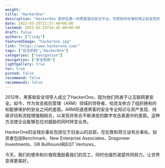 ```yaml
---
weight: 
title: "HackerOne"
description: "HackerOne 是排名第一的黑客驱动安全平台，可帮助你在被利用之前发现并修复关键漏洞"
date: 2022-03-25T21:57:40+08:00
lastmod: 2022-03-25T16:45:40+08:00
draft: false
authors: ["Cindy"]
featuredImage: "hackerone.jpg"
link: "https://www.hackerone.com/"
tags: ["安全机构","HackerOne"]
categories: ["navigation"]
navigation: ["安全机构"]
lightgallery: true
toc: true
pinned: false
recommend: false
recommend1: false
---
```


2012年，黑客和安全领导人成立了HackerOne，因为他们热衷于让互联网更安全。如今，作为攻击抵抗管理（ARM）领域的领导者，哈克龙弥合了组织拥有的和能够保护的安全之间的差距。ARM将道德黑客的安全专业知识与资产发现、持续评估和流程增强相结合，以发现并弥合不断演变的数字攻击表面中的差距。这种方法使企业能够在应对威胁的同时转变业务。

HackerOne的全球办事处包括位于旧金山的总部，在伦敦和荷兰设有办事处。投资者包括Benchmark、New Enterprise Associates、Dragoneer Investments、GB Bullhound和EQT Ventures。

今天，我们的使命和价值观激励着我们的员工，同时也强烈渴望共同努力，让世界变得更美好。
